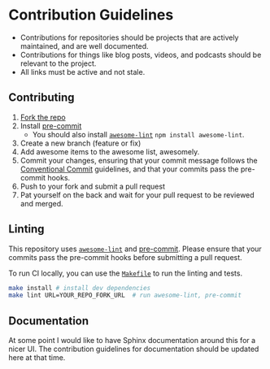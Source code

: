# Contribution Guidelines

- Contributions for repositories should be projects that are actively maintained, and are well documented.
- Contributions for things like blog posts, videos, and podcasts should be relevant to the project.
- All links must be active and not stale.

## Contributing

1. [Fork the repo](https://github.com/litestar-org/awesome-litestar/fork)
2. Install [pre-commit](https://pre-commit.com/#install)
   - You should also install [`awesome-lint`](https://github.com/sindresorhus/awesome-lint) `npm install awesome-lint`.
3. Create a new branch (feature or fix)
4. Add awesome items to the awesome list, awesomely.
5. Commit your changes, ensuring that your commit message follows the [Conventional Commit](https://www.conventionalcommits.org/en/v1.0.0/) guidelines,
   and that your commits pass the pre-commit hooks.
6. Push to your fork and submit a pull request
7. Pat yourself on the back and wait for your pull request to be reviewed and merged.

## Linting

This repository uses [`awesome-lint`](https://github.com/sindresorhus/awesome-lint) and [pre-commit](https://pre-commit.com/#install).
Please ensure that your commits pass the pre-commit hooks before submitting a pull request.

To run CI locally, you can use the [`Makefile`](./Makefile) to run the linting and tests.

```bash
make install # install dev dependencies
make lint URL=YOUR_REPO_FORK_URL  # run awesome-lint, pre-commit
```

## Documentation

[//]: # "TODO"

At some point I would like to have Sphinx documentation around this for a nicer UI. The contribution guidelines for
documentation should be updated here at that time.

